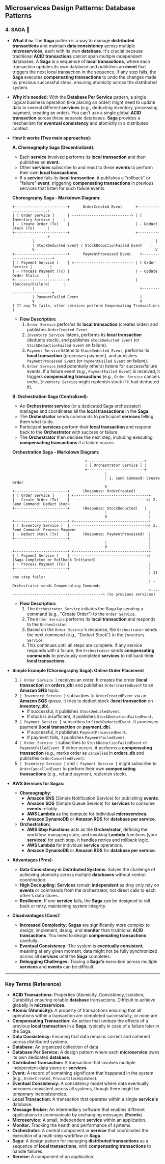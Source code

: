 ## Microservices Design Patterns: Database Patterns

### 4\. SAGA 🔄

  * **What it is:** The **Saga** pattern is a way to manage **distributed transactions** and maintain **data consistency** across multiple **microservices**, each with its own **database**. It's crucial because traditional **ACID transactions** cannot span multiple independent databases. A **Saga** is a sequence of **local transactions**, where each transaction updates its own database and publishes an **event** that triggers the next local transaction in the sequence. If any step fails, the **Saga** executes **compensating transactions** to undo the changes made by previous successful steps, ensuring atomicity across the distributed system.

  * **Why it's needed:** With the **Database Per Service** pattern, a single logical business operation (like placing an order) might need to update data in several different **services** (e.g., deducting inventory, processing payment, creating an order). You can't use a single global **ACID transaction** across these separate databases. **Saga** provides a mechanism for **eventual consistency** and atomicity in a distributed context.

  * **How it works (Two main approaches):**

    **A. Choreography Saga (Decentralized):**

      * Each **service** involved performs its **local transaction** and then publishes an **event**.
      * Other **services** subscribe to and react to these **events** to perform their own **local transactions**.
      * If a **service** fails its **local transaction**, it publishes a "rollback" or "failure" **event**, triggering **compensating transactions** in previous services that listen for such failure events.

    **Choreography Saga - Markdown Diagram:**

    ```
    +------------------------+      OrderCreated Event      +--------------------------+
    | [ Order Service ]      | ---------------------------> | [ Inventory Service ]    |
    | - Create Order (Tx)    |                              | - Deduct Stock (Tx)      |
    +------------------------+                              +--------------------------+
             |                                                       |
             | StockDeducted Event / StockDeductionFailed Event    |
             V                                                       V
    +------------------------+      PaymentProcessed Event    +--------------------------+
    | [ Payment Service ]    | <--------------------------- | [ Order Service ]        |
    | - Process Payment (Tx) |                              | - Update Order Status    |
    +------------------------+                              |   (Success/Failure)      |
             |                                                +--------------------------+
             | PaymentFailed Event                            |
             V                                                V
    ( If any Tx fails, other services perform Compensating Transactions )
    ```

      * **Flow Description:**
        1.  `Order Service` performs its **local transaction** (creates order) and publishes `OrderCreated Event`.
        2.  `Inventory Service` listens, performs its **local transaction** (deducts stock), and publishes `StockDeducted Event` (or `StockDeductionFailed Event` on failure).
        3.  `Payment Service` listens to `StockDeducted Event`, performs its **local transaction** (processes payment), and publishes `PaymentProcessed Event` (or `PaymentFailed Event` on failure).
        4.  `Order Service` (and potentially others) listens for success/failure events. If a failure event (e.g., `PaymentFailed Event`) is received, it triggers **compensating transactions** (e.g., `Order Service` cancels order, `Inventory Service` might replenish stock if it had deducted it).

    **B. Orchestration Saga (Centralized):**

      * An **Orchestrator service** (or a dedicated Saga orchestrator) manages and coordinates all the **local transactions** in the **Saga**.
      * The **Orchestrator** sends commands to participant **services** telling them what to do.
      * Participant **services** perform their **local transaction** and respond back to the **Orchestrator** with success or failure.
      * The **Orchestrator** then decides the next step, including executing **compensating transactions** if a failure occurs.

    **Orchestration Saga - Markdown Diagram:**

    ```
                                     +--------------------------+
                                     | [ Orchestrator Service ] |
                                     +--------------------------+
                                              |
                                              | 1. Send Command: Create Order
                                              V
    +------------------------+      (Response: OrderCreated)
    | [ Order Service ]      | <----------------------------------+
    | - Create Order (Tx)    | ---------------------------------->| 2. Send Command: Deduct Stock
    +------------------------+      (Response: StockDeducted)   |
                                              |                   |
                                              V                   |
    +------------------------+ <----------------------------------+
    | [ Inventory Service ]  | ---------------------------------->| 3. Send Command: Process Payment
    | - Deduct Stock (Tx)    |      (Response: PaymentProcessed)  |
    +------------------------+                                    |
                                              |                   |
                                              V                   |
    +------------------------+ <----------------------------------+
    | [ Payment Service ]    | ---------------------------------->| (Saga Completed or Rollback Initiated)
    | - Process Payment (Tx) |                                    |
    +------------------------+                                    |
                                                                  | If any step fails:
                                                                  | - Orchestrator sends Compensating Commands
                                                                  +---------------------------------------------> (to previous services)
    ```

      * **Flow Description:**
        1.  The `Orchestrator Service` initiates the Saga by sending a command (e.g., "Create Order") to the `Order Service`.
        2.  The `Order Service` performs its **local transaction** and responds to the `Orchestrator`.
        3.  Based on the `Order Service`'s response, the `Orchestrator` sends the next command (e.g., "Deduct Stock") to the `Inventory Service`.
        4.  This continues until all steps are complete. If any service responds with a failure, the `Orchestrator` sends **compensating commands** to previously completed **services** to roll back their **local transactions**.

  * **Simple Example (Choreography Saga): Online Order Placement**

    1.  `[ Order Service ]` receives an order. It creates the order (**local transaction** on **orders\_db**) and publishes `OrderCreatedEvent` to an **Amazon SNS** topic.
    2.  `[ Inventory Service ]` subscribes to `OrderCreatedEvent` via an **Amazon SQS** queue. It tries to deduct stock (**local transaction** on **inventory\_db**).
          * If successful, it publishes `StockDeductedEvent`.
          * If stock is insufficient, it publishes `StockDeductionFailedEvent`.
    3.  `[ Payment Service ]` subscribes to `StockDeductedEvent`. It processes payment (**local transaction** on **payment\_db**).
          * If successful, it publishes `PaymentProcessedEvent`.
          * If payment fails, it publishes `PaymentFailedEvent`.
    4.  `[ Order Service ]` subscribes to `StockDeductionFailedEvent` or `PaymentFailedEvent`. If either occurs, it performs a **compensating transaction** (e.g., marks order as `cancelled` in **orders\_db** and publishes `OrderCancelledEvent`).
    5.  `[ Inventory Service ]` and `[ Payment Service ]` might subscribe to `OrderCancelledEvent` to perform their own **compensating transactions** (e.g., refund payment, replenish stock).

  * **AWS Services for Sagas:**

      * **Choreography:**
          * **Amazon SNS** (Simple Notification Service) for publishing **events**.
          * **Amazon SQS** (Simple Queue Service) for **services** to consume **events** reliably.
          * **AWS Lambda** as the compute for individual **microservices**.
          * **Amazon DynamoDB** or **Amazon RDS** for **database per service**.
      * **Orchestration:**
          * **AWS Step Functions** acts as the **Orchestrator**, defining the workflow, managing state, and invoking **Lambda** functions (your **services**) for each step. It handles retries and rollback logic.
          * **AWS Lambda** for individual **service** operations.
          * **Amazon DynamoDB** or **Amazon RDS** for **database per service**.

  * **Advantages (Pros):**

      * **Data Consistency in Distributed Systems:** Solves the challenge of achieving atomicity across multiple **databases** without central coordination.
      * **High Decoupling:** **Services** remain **independent** as they only rely on **events** or commands from the orchestrator, not direct calls to each other's data stores.
      * **Resilience:** If one **service** fails, the **Saga** can be designed to roll back or retry, maintaining system integrity.

  * **Disadvantages (Cons):**

      * **Increased Complexity:** **Sagas** are significantly more complex to design, implement, debug, and **monitor** than traditional **ACID transactions**. You need to design **compensating transactions** carefully.
      * **Eventual Consistency:** The system is **eventually consistent**, meaning at any given moment, data might not be fully synchronized across all **services** until the **Saga** completes.
      * **Debugging Challenges:** Tracing a **Saga's** execution across multiple **services** and **events** can be difficult.

-----

### Key Terms (Reference)

  * **ACID Transactions:** Properties (Atomicity, Consistency, Isolation, Durability) ensuring reliable **database** transactions. Difficult to achieve globally in **microservices**.
  * **Atomic (Atomicity):** A property of transactions ensuring that all operations within a transaction are completed successfully, or none are.
  * **Compensating Transaction:** An action that undoes the effects of a previous **local transaction** in a **Saga**, typically in case of a failure later in the Saga.
  * **Data Consistency:** Ensuring that data remains correct and coherent across distributed systems.
  * **Database:** An organized collection of data.
  * **Database Per Service:** A design pattern where each **microservice** owns its own dedicated **database**.
  * **Distributed Transaction:** A transaction that involves multiple independent data stores or **services**.
  * **Event:** A record of something significant that happened in the system (e.g., `OrderCreated`, `ProductStockUpdated`).
  * **Eventual Consistency:** A consistency model where data eventually becomes consistent across all systems, though there might be temporary inconsistencies.
  * **Local Transaction:** A transaction that operates within a single **service's** database.
  * **Message Broker:** An intermediary software that enables different applications to communicate by exchanging messages (**Events**).
  * **Microservice:** A small, independent **service** within an application.
  * **Monitor:** Tracking the health and performance of systems.
  * **Orchestrator:** A central component or **service** that coordinates the execution of a multi-step workflow or **Saga**.
  * **Saga:** A design pattern for managing **distributed transactions** as a sequence of **local transactions**, with **compensating transactions** to handle failures.
  * **Service:** A component of an application.